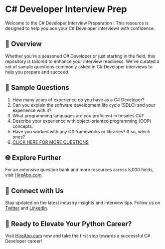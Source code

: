 # C# Developer Interview Prep

Welcome to the C# Developer Interview Preparation ! This resource is designed to help you ace your C# Developer interviews with confidence.

## 🚀 Overview

Whether you're a seasoned C# Developer or just starting in the field, this repository is tailored to enhance your interview readiness. We've curated a set of sample questions commonly asked in C# Developer interviews to help you prepare and succeed.

## 📝 Sample Questions

1. How many years of experience do you have as a C# Developer?
2. Can you explain the software development life cycle (SDLC) and your experience with it?
3. What programming languages are you proficient in besides C#?
4. Describe your experience with object-oriented programming (OOP) concepts.
5. Have you worked with any C# frameworks or libraries? If so, which ones?
6. [CLICK HERE FOR MORE QUESTIONS](https://hireabo.com/job/0_0_58/C%20Developer)

## 🌐 Explore Further

For an extensive question bank and more resources across 5,000 fields, visit [HireAbo.com](https://www.hireabo.com).

## 📱 Connect with Us

Stay updated on the latest industry insights and interview tips. Follow us on [Twitter](https://twitter.com/hireabo) and [LinkedIn](https://www.linkedin.com/in/hire-abo-3609972a8/).

## 🚀 Ready to Elevate Your Python Career?

Visit [HireAbo.com](https://www.hireabo.com) now and take the first step towards a successful C# Developer career!